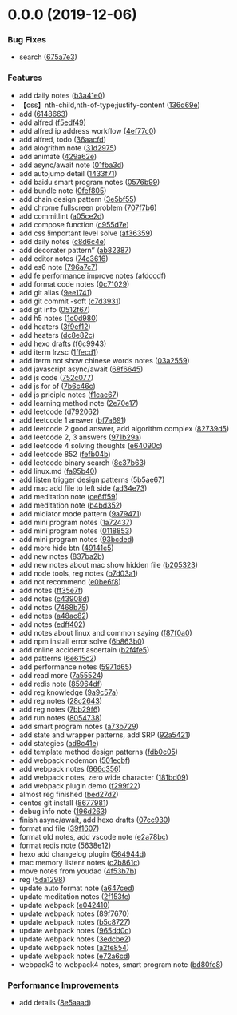 # 0.0.0 (2019-12-06)


### Bug Fixes

* search ([675a7e3](https://github.com/believeZJP/blog/commit/675a7e3))


### Features

*  add daily notes ([b3a41e0](https://github.com/believeZJP/blog/commit/b3a41e0))
* 【css】nth-child,nth-of-type;justify-content ([136d69e](https://github.com/believeZJP/blog/commit/136d69e))
* add ([6148663](https://github.com/believeZJP/blog/commit/6148663))
* add alfred ([f5edf49](https://github.com/believeZJP/blog/commit/f5edf49))
* add alfred ip address workflow ([4ef77c0](https://github.com/believeZJP/blog/commit/4ef77c0))
* add alfred, todo ([36aacfd](https://github.com/believeZJP/blog/commit/36aacfd))
* add alogrithm note ([31d2975](https://github.com/believeZJP/blog/commit/31d2975))
* add animate ([429a62e](https://github.com/believeZJP/blog/commit/429a62e))
* add async/await note ([01fba3d](https://github.com/believeZJP/blog/commit/01fba3d))
* add autojump detail ([1433f71](https://github.com/believeZJP/blog/commit/1433f71))
* add baidu smart program notes ([0576b99](https://github.com/believeZJP/blog/commit/0576b99))
* add bundle note ([0fef805](https://github.com/believeZJP/blog/commit/0fef805))
* add chain design pattern ([3e5bf55](https://github.com/believeZJP/blog/commit/3e5bf55))
* add chrome fullscreen problem ([707f7b6](https://github.com/believeZJP/blog/commit/707f7b6))
* add commitlint ([a05ce2d](https://github.com/believeZJP/blog/commit/a05ce2d))
* add compose function ([c955d7e](https://github.com/believeZJP/blog/commit/c955d7e))
* add css !important level solve ([af36359](https://github.com/believeZJP/blog/commit/af36359))
* add daily notes ([c8d6c4e](https://github.com/believeZJP/blog/commit/c8d6c4e))
* add decorater pattern‘’ ([ab82387](https://github.com/believeZJP/blog/commit/ab82387))
* add editor notes ([74c3616](https://github.com/believeZJP/blog/commit/74c3616))
* add es6 note ([796a7c7](https://github.com/believeZJP/blog/commit/796a7c7))
* add fe performance improve notes ([afdccdf](https://github.com/believeZJP/blog/commit/afdccdf))
* add format code notes ([0c71029](https://github.com/believeZJP/blog/commit/0c71029))
* add git alias ([9ee1741](https://github.com/believeZJP/blog/commit/9ee1741))
* add git commit -soft ([c7d3931](https://github.com/believeZJP/blog/commit/c7d3931))
* add git info ([0512f67](https://github.com/believeZJP/blog/commit/0512f67))
* add h5 notes ([1c0d980](https://github.com/believeZJP/blog/commit/1c0d980))
* add heaters ([3f9ef12](https://github.com/believeZJP/blog/commit/3f9ef12))
* add heaters ([dc8e82c](https://github.com/believeZJP/blog/commit/dc8e82c))
* add hexo drafts ([f6c9943](https://github.com/believeZJP/blog/commit/f6c9943))
* add iterm lrzsc ([1ffecd1](https://github.com/believeZJP/blog/commit/1ffecd1))
* add iterm not show chinese words notes ([03a2559](https://github.com/believeZJP/blog/commit/03a2559))
* add javascript async/await ([68f6645](https://github.com/believeZJP/blog/commit/68f6645))
* add js code ([752c077](https://github.com/believeZJP/blog/commit/752c077))
* add js for of ([7b6c46c](https://github.com/believeZJP/blog/commit/7b6c46c))
* add js priciple notes ([f1cae67](https://github.com/believeZJP/blog/commit/f1cae67))
* add learning method note ([2e70e17](https://github.com/believeZJP/blog/commit/2e70e17))
* add leetcode ([d792062](https://github.com/believeZJP/blog/commit/d792062))
* add leetcode 1 answer ([bf7a691](https://github.com/believeZJP/blog/commit/bf7a691))
* add leetcode 2 good answer, add algorithm complex ([82739d5](https://github.com/believeZJP/blog/commit/82739d5))
* add leetcode 2, 3 answers ([971b29a](https://github.com/believeZJP/blog/commit/971b29a))
* add leetcode 4 solving thoughts ([e64090c](https://github.com/believeZJP/blog/commit/e64090c))
* add leetcode 852 ([fefb04b](https://github.com/believeZJP/blog/commit/fefb04b))
* add leetcode binary search ([8e37b63](https://github.com/believeZJP/blog/commit/8e37b63))
* add linux.md ([fa95b40](https://github.com/believeZJP/blog/commit/fa95b40))
* add listen trigger design patterns ([5b5ae67](https://github.com/believeZJP/blog/commit/5b5ae67))
* add mac add file to left side ([ad34e73](https://github.com/believeZJP/blog/commit/ad34e73))
* add meditation note ([ce6ff59](https://github.com/believeZJP/blog/commit/ce6ff59))
* add meditation note ([b4bd352](https://github.com/believeZJP/blog/commit/b4bd352))
* add midiator mode pattern ([9a79471](https://github.com/believeZJP/blog/commit/9a79471))
* add mini program notes ([1a72437](https://github.com/believeZJP/blog/commit/1a72437))
* add mini program notes ([0118853](https://github.com/believeZJP/blog/commit/0118853))
* add mini program notes ([93bcded](https://github.com/believeZJP/blog/commit/93bcded))
* add more hide btn ([49141e5](https://github.com/believeZJP/blog/commit/49141e5))
* add new notes ([837ba2b](https://github.com/believeZJP/blog/commit/837ba2b))
* add new notes about mac show hidden file ([b205323](https://github.com/believeZJP/blog/commit/b205323))
* add node tools, reg notes ([b7d03a1](https://github.com/believeZJP/blog/commit/b7d03a1))
* add not recommend ([e0be6f8](https://github.com/believeZJP/blog/commit/e0be6f8))
* add notes ([ff35e7f](https://github.com/believeZJP/blog/commit/ff35e7f))
* add notes ([c43908d](https://github.com/believeZJP/blog/commit/c43908d))
* add notes ([7468b75](https://github.com/believeZJP/blog/commit/7468b75))
* add notes ([a48ac82](https://github.com/believeZJP/blog/commit/a48ac82))
* add notes ([edff402](https://github.com/believeZJP/blog/commit/edff402))
* add notes about linux and common saying ([f87f0a0](https://github.com/believeZJP/blog/commit/f87f0a0))
* add npm install error solve ([6b863b0](https://github.com/believeZJP/blog/commit/6b863b0))
* add online accident ascertain ([b2f4fe5](https://github.com/believeZJP/blog/commit/b2f4fe5))
* add patterns ([6e615c2](https://github.com/believeZJP/blog/commit/6e615c2))
* add performance notes ([5971d65](https://github.com/believeZJP/blog/commit/5971d65))
* add read more ([7a55524](https://github.com/believeZJP/blog/commit/7a55524))
* add redis note ([85964df](https://github.com/believeZJP/blog/commit/85964df))
* add reg knowledge ([9a9c57a](https://github.com/believeZJP/blog/commit/9a9c57a))
* add reg notes ([28c2643](https://github.com/believeZJP/blog/commit/28c2643))
* add reg notes ([7bb29f6](https://github.com/believeZJP/blog/commit/7bb29f6))
* add run notes ([8054738](https://github.com/believeZJP/blog/commit/8054738))
* add smart program notes ([a73b729](https://github.com/believeZJP/blog/commit/a73b729))
* add state and wrapper patterns, add SRP ([92a5421](https://github.com/believeZJP/blog/commit/92a5421))
* add stategies ([ad8c41e](https://github.com/believeZJP/blog/commit/ad8c41e))
* add template method design patterns ([fdb0c05](https://github.com/believeZJP/blog/commit/fdb0c05))
* add webpack nodemon ([501ecbf](https://github.com/believeZJP/blog/commit/501ecbf))
* add webpack notes ([666c356](https://github.com/believeZJP/blog/commit/666c356))
* add webpack notes, zero wide character ([181bd09](https://github.com/believeZJP/blog/commit/181bd09))
* add webpack plugin demo ([f299f22](https://github.com/believeZJP/blog/commit/f299f22))
* almost reg finished ([bed27d2](https://github.com/believeZJP/blog/commit/bed27d2))
* centos git install ([8677981](https://github.com/believeZJP/blog/commit/8677981))
* debug info note ([196d263](https://github.com/believeZJP/blog/commit/196d263))
* finish async/await, add hexo drafts ([07cc930](https://github.com/believeZJP/blog/commit/07cc930))
* format md file ([39f1607](https://github.com/believeZJP/blog/commit/39f1607))
* format old notes, add vscode note ([e2a78bc](https://github.com/believeZJP/blog/commit/e2a78bc))
* format redis note ([5638e12](https://github.com/believeZJP/blog/commit/5638e12))
* hexo add changelog plugin ([564944d](https://github.com/believeZJP/blog/commit/564944d))
* mac memory listenr notes ([c2b861c](https://github.com/believeZJP/blog/commit/c2b861c))
* move notes from youdao ([4f53b7b](https://github.com/believeZJP/blog/commit/4f53b7b))
* reg ([5da1298](https://github.com/believeZJP/blog/commit/5da1298))
* update auto format note ([a647ced](https://github.com/believeZJP/blog/commit/a647ced))
* update meditation notes ([2f153fc](https://github.com/believeZJP/blog/commit/2f153fc))
* update webpack ([e042410](https://github.com/believeZJP/blog/commit/e042410))
* update webpack notes ([89f7670](https://github.com/believeZJP/blog/commit/89f7670))
* update webpack notes ([b5c8727](https://github.com/believeZJP/blog/commit/b5c8727))
* update webpack notes ([965dd0c](https://github.com/believeZJP/blog/commit/965dd0c))
* update webpack notes ([3edcbe2](https://github.com/believeZJP/blog/commit/3edcbe2))
* update webpack notes ([a2fe854](https://github.com/believeZJP/blog/commit/a2fe854))
* update webpack notes ([e72a6cd](https://github.com/believeZJP/blog/commit/e72a6cd))
* webpack3 to webpack4 notes, smart program note ([bd80fc8](https://github.com/believeZJP/blog/commit/bd80fc8))


### Performance Improvements

* add details ([8e5aaad](https://github.com/believeZJP/blog/commit/8e5aaad))



